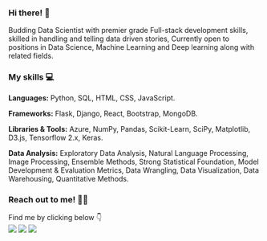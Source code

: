 ### Hi there! 🚀

Budding Data Scientist with premier grade Full-stack development skills, skilled in handling and telling data driven stories, Currently open to positions in Data Science, Machine Learning and Deep learning along with related fields.

### My skills 💻

**Languages:** Python, SQL, HTML, CSS, JavaScript.

**Frameworks:** Flask, Django, React, Bootstrap, MongoDB.

**Libraries & Tools:** Azure, NumPy, Pandas, Scikit-Learn, SciPy, Matplotlib, D3.js, Tensorflow 2.x, Keras.

**Data Analysis:** Exploratory Data Analysis, Natural Language Processing, Image Processing, Ensemble Methods, Strong Statistical Foundation, Model Development & Evaluation Metrics, Data Wrangling, Data Visualization, Data Warehousing, Quantitative Methods.

### Reach out to me! 🕺🏼

Find me by clicking below 👇<br>[<img target="_blank" src="https://img.icons8.com/doodle/64/000000/linkedin-circled.png"/>](https://www.linkedin.com/in/madhav-somanath/) [<img target="_blank" src="https://img.icons8.com/dusk/64/000000/domain.png"/>](https://madhav-somanath.github.io/PortfolioV2/) [<img src="https://img.icons8.com/dusk/64/000000/medium-new.png"/>](https://medium.com/@madhav.somanath)
